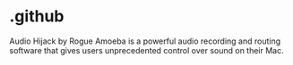 # .github
Audio Hijack by Rogue Amoeba is a powerful audio recording and routing software that gives users unprecedented control over sound on their Mac.
